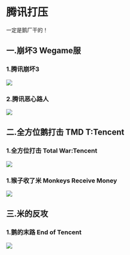 # 腾讯打压

一定是鹅厂干的！

## 一.崩坏3 Wegame服

### 1.腾讯崩坏3

![](https://github.com/DreamingCats/GenshitJokes/raw/main/腾讯打压/腾讯崩坏3.jpg)

### 2.腾讯恶心路人

![](https://github.com/DreamingCats/GenshitJokes/raw/main/腾讯打压/腾讯恶心路人.jpg)

## 二.全方位鹅打击 TMD T:Tencent

### 1.全方位打击   Total War:Tencent

![](https://github.com/DreamingCats/GenshitJokes/raw/main/腾讯打压/全方位打击.jpg)

### 1.猴子收了米   Monkeys Receive Money

![](https://github.com/DreamingCats/GenshitJokes/raw/main/腾讯打压/猴子收了米.jpg)

## 三.米的反攻

### 1.鹅的末路 End of Tencent

![](https://github.com/DreamingCats/GenshitJokes/raw/main/腾讯打压/鹅的末路.jpg)




